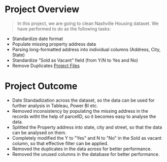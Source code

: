 # Project Overview
> In this project, we are going to clean Nashville Housing dataset. We have performed to do as the following tasks:
* Standardize date format
* Populate missing property address data
* Parsing long-formatted address into individual columns (Address, City, State)
* Standardize “Sold as Vacant” field (from Y/N to Yes and No)
* Remove Duplicates
[Project Files](https://github.com/apoorvjain1995/Data-Wrangling-using-SQL)

# Project Outcome
* Date Standadization across the dataset, so the data can be used for further analysis in Tableau, Power BI etc.
* Removed inconsistency by populating the missing address in the records witht the help of parcelID, so it becomes easy to analyse the data.
* Splitted the Property address into state, city and street, so that the data can be analysed on them.
* Completely modified the Y to "Yes" and N to "No" in the Sold as vacant column, so that effective filter can be applied.
* Removed the duplicates in the data across for better performance.
* Removed the unused columns in the database for better performance.
